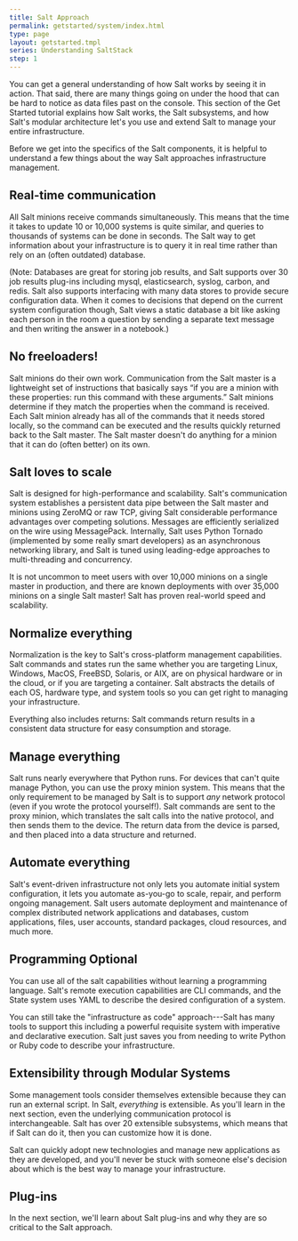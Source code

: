 ```yaml
---
title: Salt Approach
permalink: getstarted/system/index.html
type: page
layout: getstarted.tmpl
series: Understanding SaltStack
step: 1
---
```


You can get a general understanding of how Salt works by seeing it in action. That said, there are many things going on under the hood that can be hard to notice as data files past on the console. This section of the Get Started tutorial explains how Salt works, the Salt subsystems, and how Salt's modular architecture let's you use and extend Salt to manage your entire infrastructure.

Before we get into the specifics of the Salt components, it is helpful to understand a few things about the way Salt approaches infrastructure management.

## Real-time communication

All Salt minions receive commands simultaneously. This means that the time it takes to update 10 or 10,000 systems is quite similar, and queries to thousands of systems can be done in seconds. The Salt way to get information about your infrastructure is to query it in real time rather than rely on an (often outdated) database.

(Note: Databases are great for storing job results, and Salt supports over 30 job results plug-ins including mysql, elasticsearch, syslog, carbon, and redis. Salt also supports interfacing with many data stores to provide secure configuration data. When it comes to decisions that depend on the current system configuration though, Salt views a static database a bit like asking each person in the room a question by sending a separate text message and then writing the answer in a notebook.)

## No freeloaders!

Salt minions do their own work. Communication from the Salt master is a lightweight set of instructions that basically says “if you are a minion with these properties: run this command with these arguments.” Salt minions determine if they match the properties when the command is received. Each Salt minion already has all of the commands that it needs stored locally, so the command can be executed and the results quickly returned back to the Salt master. The Salt master doesn't do anything for a minion that it can do (often better) on its own.

## Salt loves to scale

Salt is designed for high-performance and scalability. Salt's communication system establishes a persistent data pipe between the Salt master and minions using ZeroMQ or raw TCP, giving Salt considerable performance advantages over competing solutions. Messages are efficiently serialized on the wire using MessagePack. Internally, Salt uses Python Tornado (implemented by some really smart developers) as an asynchronous networking library, and Salt is tuned using leading-edge approaches to multi-threading and concurrency.

It is not uncommon to meet users with over 10,000 minions on a single master in production, and there are known deployments with over 35,000 minions on a single Salt master! Salt has proven real-world speed and scalability.

## Normalize everything

Normalization is the key to Salt's cross-platform management capabilities. Salt commands and states run the same whether you are targeting Linux, Windows, MacOS, FreeBSD, Solaris, or AIX, are on physical hardware or in the cloud, or if you are targeting a container. Salt abstracts the details of each OS, hardware type, and system tools so you can get right to managing your infrastructure.

Everything also includes returns: Salt commands return results in a consistent data structure for easy consumption and storage.

## Manage everything

Salt runs nearly everywhere that Python runs. For devices that can't quite manage Python, you can use the proxy minion system. This means that the only requirement to be managed by Salt is to support *any* network protocol (even if you wrote the protocol yourself!). Salt commands are sent to the proxy minion, which translates the salt calls into the native protocol, and then sends them to the device. The return data from the device is parsed, and then placed into a data structure and returned.

## Automate everything

Salt's event-driven infrastructure not only lets you automate initial system configuration, it lets you automate as-you-go to scale, repair, and perform ongoing management. Salt users automate deployment and maintenance of complex distributed network applications and databases, custom applications, files, user accounts, standard packages, cloud resources, and much more.

## Programming Optional

You can use all of the salt capabilities without learning a programming language. Salt's remote execution capabilities are CLI commands, and the State system uses YAML to describe the desired configuration of a system.

You can still take the "infrastructure as code" approach---Salt has many tools to support this including a powerful requisite system with imperative and declarative execution. Salt just saves you from needing to write Python or Ruby code to describe your infrastructure.

## Extensibility through Modular Systems

Some management tools consider themselves extensible because they can run an external script. In Salt, *everything* is extensible. As you'll learn in the next section, even the underlying communication protocol is interchangeable. Salt has over 20 extensible subsystems, which means that if Salt can do it, then you can customize how it is done.

Salt can quickly adopt new technologies and manage new applications as they are developed, and you'll never be stuck with someone else's decision about which is the best way to manage your infrastructure.

## Plug-ins

In the next section, we'll learn about Salt plug-ins and why they are so critical to the Salt approach.
